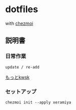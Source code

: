 # dotfiles

with [chezmoi](https://www.chezmoi.io/)

## 説明書

### 日常作業

```
update / re-add
```

[もっとkwsk](https://www.chezmoi.io/user-guide/command-overview/)

### セットアップ

```
chezmoi init --apply xeramiya
```
